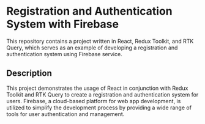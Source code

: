 # Registration and Authentication System with Firebase

This repository contains a project written in React, Redux Toolkit, and RTK Query, which serves as an example of developing a registration and authentication system using Firebase service.

## Description

This project demonstrates the usage of React in conjunction with Redux Toolkit and RTK Query to create a registration and authentication system for users. Firebase, a cloud-based platform for web app development, is utilized to simplify the development process by providing a wide range of tools for user authentication and management.